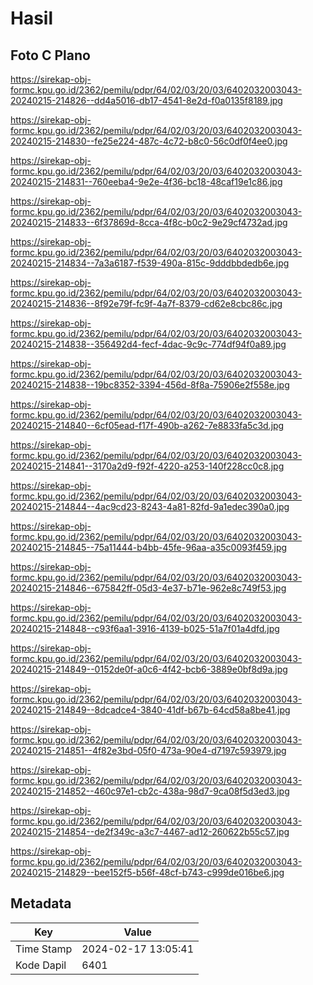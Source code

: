 # Hasil

## Foto C Plano

https://sirekap-obj-formc.kpu.go.id/2362/pemilu/pdpr/64/02/03/20/03/6402032003043-20240215-214826--dd4a5016-db17-4541-8e2d-f0a0135f8189.jpg

https://sirekap-obj-formc.kpu.go.id/2362/pemilu/pdpr/64/02/03/20/03/6402032003043-20240215-214830--fe25e224-487c-4c72-b8c0-56c0df0f4ee0.jpg

https://sirekap-obj-formc.kpu.go.id/2362/pemilu/pdpr/64/02/03/20/03/6402032003043-20240215-214831--760eeba4-9e2e-4f36-bc18-48caf19e1c86.jpg

https://sirekap-obj-formc.kpu.go.id/2362/pemilu/pdpr/64/02/03/20/03/6402032003043-20240215-214833--6f37869d-8cca-4f8c-b0c2-9e29cf4732ad.jpg

https://sirekap-obj-formc.kpu.go.id/2362/pemilu/pdpr/64/02/03/20/03/6402032003043-20240215-214834--7a3a6187-f539-490a-815c-9dddbbdedb6e.jpg

https://sirekap-obj-formc.kpu.go.id/2362/pemilu/pdpr/64/02/03/20/03/6402032003043-20240215-214836--8f92e79f-fc9f-4a7f-8379-cd62e8cbc86c.jpg

https://sirekap-obj-formc.kpu.go.id/2362/pemilu/pdpr/64/02/03/20/03/6402032003043-20240215-214838--356492d4-fecf-4dac-9c9c-774df94f0a89.jpg

https://sirekap-obj-formc.kpu.go.id/2362/pemilu/pdpr/64/02/03/20/03/6402032003043-20240215-214838--19bc8352-3394-456d-8f8a-75906e2f558e.jpg

https://sirekap-obj-formc.kpu.go.id/2362/pemilu/pdpr/64/02/03/20/03/6402032003043-20240215-214840--6cf05ead-f17f-490b-a262-7e8833fa5c3d.jpg

https://sirekap-obj-formc.kpu.go.id/2362/pemilu/pdpr/64/02/03/20/03/6402032003043-20240215-214841--3170a2d9-f92f-4220-a253-140f228cc0c8.jpg

https://sirekap-obj-formc.kpu.go.id/2362/pemilu/pdpr/64/02/03/20/03/6402032003043-20240215-214844--4ac9cd23-8243-4a81-82fd-9a1edec390a0.jpg

https://sirekap-obj-formc.kpu.go.id/2362/pemilu/pdpr/64/02/03/20/03/6402032003043-20240215-214845--75a11444-b4bb-45fe-96aa-a35c0093f459.jpg

https://sirekap-obj-formc.kpu.go.id/2362/pemilu/pdpr/64/02/03/20/03/6402032003043-20240215-214846--675842ff-05d3-4e37-b71e-962e8c749f53.jpg

https://sirekap-obj-formc.kpu.go.id/2362/pemilu/pdpr/64/02/03/20/03/6402032003043-20240215-214848--c93f6aa1-3916-4139-b025-51a7f01a4dfd.jpg

https://sirekap-obj-formc.kpu.go.id/2362/pemilu/pdpr/64/02/03/20/03/6402032003043-20240215-214849--0152de0f-a0c6-4f42-bcb6-3889e0bf8d9a.jpg

https://sirekap-obj-formc.kpu.go.id/2362/pemilu/pdpr/64/02/03/20/03/6402032003043-20240215-214849--8dcadce4-3840-41df-b67b-64cd58a8be41.jpg

https://sirekap-obj-formc.kpu.go.id/2362/pemilu/pdpr/64/02/03/20/03/6402032003043-20240215-214851--4f82e3bd-05f0-473a-90e4-d7197c593979.jpg

https://sirekap-obj-formc.kpu.go.id/2362/pemilu/pdpr/64/02/03/20/03/6402032003043-20240215-214852--460c97e1-cb2c-438a-98d7-9ca08f5d3ed3.jpg

https://sirekap-obj-formc.kpu.go.id/2362/pemilu/pdpr/64/02/03/20/03/6402032003043-20240215-214854--de2f349c-a3c7-4467-ad12-260622b55c57.jpg

https://sirekap-obj-formc.kpu.go.id/2362/pemilu/pdpr/64/02/03/20/03/6402032003043-20240215-214829--bee152f5-b56f-48cf-b743-c999de016be6.jpg


## Metadata

| Key        | Value               |
| ---------- | ------------------- |
| Time Stamp | 2024-02-17 13:05:41 |
| Kode Dapil | 6401                |



